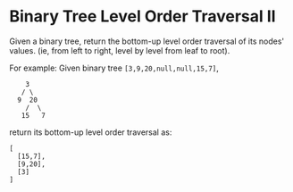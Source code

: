 # Binary Tree Level Order Traversal II

Given a binary tree, return the bottom-up level order traversal of its nodes' values. (ie, from left to right, level by level from leaf to root).

For example:
Given binary tree `[3,9,20,null,null,15,7]`,

```pseudo
    3
   / \
  9  20
    /  \
   15   7
```

return its bottom-up level order traversal as:

```pseudo
[
  [15,7],
  [9,20],
  [3]
]
```

